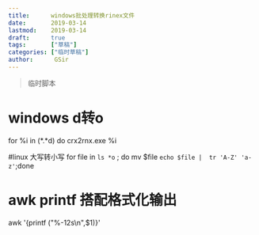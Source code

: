 ```yaml
---
title:      windows批处理转换rinex文件
date:       2019-03-14
lastmod:    2019-03-14
draft:      true
tags:       ["草稿"]
categories: ["临时草稿"]
author:      GSir
---
```


> 临时脚本

# windows d转o
for %i in (*.*d) do crx2rnx.exe %i

#linux 大写转小写
for file in `ls *o` ; do mv  $file `echo $file |  tr 'A-Z' 'a-z'`;done

# awk printf 搭配格式化输出
awk '{printf ("%-12s\n",$1)}'